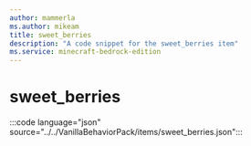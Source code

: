 ```yaml
---
author: mammerla
ms.author: mikeam
title: sweet_berries
description: "A code snippet for the sweet_berries item"
ms.service: minecraft-bedrock-edition
---
```


# sweet_berries

:::code language="json" source="../../VanillaBehaviorPack/items/sweet_berries.json":::
